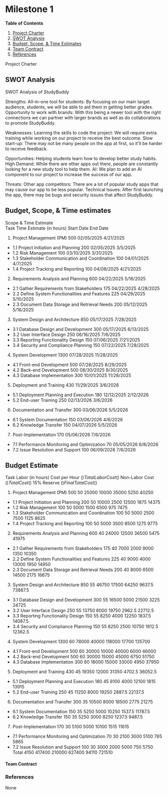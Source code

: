 # Milestone 1
**Table of Contents**
1. [Project Charter](#project-charter)
2. [SWOT Analysis](#swot-analysis)
3. [Budget, Scope, & Time Estimates](#budget-scope--time-estimates)
4. [Team Contract](#team-contract)
5. [References](#references)

Project Charter



## SWOT Analysis

SWOT Analysis of StudyBuddy

Strengths: 
All-in-one tool for students: By focusing on our main target audience, students, we will be able to aid them in getting better grades.
Opportunity to work with brands: With this being a newer tool with the right connections we can partner with larger brands as well as do collaborations to promote StudyBuddy.

Weaknesses: 
Learning the skills to code the project: We will require extra training while working on our project to receive the best outcome.
Slow start-up: There may not be many people on the app at first, so it'll be harder to receive feedback.

Opportunities:
 Helping students learn how to develop better study habits.
High Demand: While there are other apps out there, people are constantly looking for a new study tool to help them.
AI: We plan to add an AI component to our project to increase the success of our app.

Threats: 
Other app competitors: There are a lot of popular study apps that may cause our app to be less popular.
Technical Issues: After first launching the app, there may be bugs and security issues that affect StudyBuddy.


## Budget, Scope, & Time estimates
Scope & Time Estimate							
Task	Time Estimate (in hours)	Start Date	End Date					
1. Project Management (PM)	500	02/05/2025	4/21/2025					
- 1.1 Project Initiation and Planning	200	02/05/2025	3/5/2025					
- 1.2 Risk Management	100	03/10/2025	3/31/2025					
- 1.3 Stakeholder Communication and Coordination	100	04/01/2025	4/7/2025					
- 1.4 Project Tracking and Reporting	100	04/08/2025	4/21/2025					
2. Requirements Analysis and Planning	600	04/22/2025	5/16/2025					
- 2.1 Gather Requirements from Stakeholders	175	04/22/2025	4/28/2025					
- 2.2 Define System Functionalities and Features	225	04/29/2025	5/10/2025					
- 2.3 Document Data Storage and Retrieval Needs	200	05/12/2025	5/16/2025					
3. System Design and Architecture	850	05/17/2025	7/28/2025					
- 3.1 Database Design and Development	300	05/17/2025	6/13/2025					
- 3.2 User Interface Design	250	06/16/2025	7/6/2025					
- 3.3 Reporting Functionality Design	150	07/06/2025	7/21/2025					
- 3.4 Security and Compliance Planning	150	07/22/2025	7/28/2025					
4. System Development	1300	07/28/2025	11/28/2025					
- 4.1 Front-end Development	500	07/28/2025	8/29/2025					
- 4.2 Back-end Development	500	08/30/2025	9/30/2025					
- 4.3 Database Implementation	300	10/01/2025	11/28/2025					
5. Deployment and Training	430	11/29/2025	3/6/2026					
- 5.1 Deployment Planning and Execution	180	12/12/2025	2/12/2026					
- 5.2 End-user Training	250	02/13/2026	3/6/2026					
6. Documentation and Transfer	300	03/06/2026	5/5/2026					
- 6.1 System Documentation	150	03/06/2026	4/6/2026					
- 6.2 Knowledge Transfer	150	04/07/2026	5/5/2026					
7. Post-Implementation	170	05/06/2026	7/6/2026					
- 7.1 Performance Monitoring and Optimization	70	05/05/2026	6/8/2026					
- 7.2 Issue Resolution and Support	100	06/09/2026	7/6/2026					

##  Budget Estimate								
Task	Labor (in hours)	Cost per Hour ($)	Total Labor Cost ($)	Non-Labor Cost ($)	Total Cost ($)	15% Reserve ($)	Final Total Cost ($)	
1. Project Management (PM)	500	50	25000	10000	35000	5250	40250	
- 1.1 Project Initiation and Planning	200	50	10000	2500	12500	1875	14375	
- 1.2 Risk Management	100	50	5000	1500	6500	975	7475	
- 1.3 Stakeholder Communication and Coordination	100	50	5000	2500	7500	1125	8625	
- 1.4 Project Tracking and Reporting	100	50	5000	3500	8500	1275	9775	
2. Requirements Analysis and Planning	600	40	24000	12500	36500	5475	41975	
- 2.1 Gather Requirements from Stakeholders	175	40	7000	2000	9000	1350	10350	
- 2.2 Define System Functionalities and Features	225	40	9000	4000	13000	1950	14950	
- 2.3 Document Data Storage and Retrieval Needs	200	40	8000	6500	14500	2175	16675	
3. System Design and Architecture	850	55	46750	17500	64250	9637.5	73887.5	
- 3.1 Database Design and Development	300	55	16500	5000	21500	3225	24725	
- 3.2 User Interface Design	250	55	13750	6000	19750	2962.5	22712.5	
- 3.3 Reporting Functionality Design	150	55	8250	4000	12250	1837.5	14087.5	
- 3.4 Security and Compliance Planning	150	55	8250	2500	10750	1612.5	12362.5	
4. System Development	1300	60	78000	40000	118000	17700	135700	
- 4.1 Front-end Development	500	60	30000	10000	40000	6000	46000	
- 4.2 Back-end Development	500	60	30000	15000	45000	6750	51750	
- 4.3 Database Implementation	300	60	18000	15000	33000	4950	37950	
5. Deployment and Training	430	45	19350	12000	31350	4702.5	36052.5	
- 5.1 Deployment Planning and Execution	180	45	8100	4000	12100	1815	13915	
- 5.2 End-user Training	250	45	11250	8000	19250	2887.5	22137.5	
6. Documentation and Transfer	300	35	10500	8000	18500	2775	21275	
- 6.1 System Documentation	150	35	5250	5000	10250	1537.5	11787.5	
- 6.2 Knowledge Transfer	150	35	5250	3000	8250	1237.5	9487.5	
7. Post-Implementation	170	30	5100	5000	10100	1515	11615	
- 7.1 Performance Monitoring and Optimization	70	30	2100	3000	5100	765	5865	
- 7.2 Issue Resolution and Support	100	30	3000	2000	5000	750	5750	
Total	4150		417400	210000	627400	94110	721510	

#### Team Contract
### References
None

